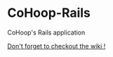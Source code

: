 CoHoop-Rails
============

CoHoop's Rails application

[Don't forget to checkout the wiki !](https://github.com/CoHoop/CoHoop-Rails/wiki)

